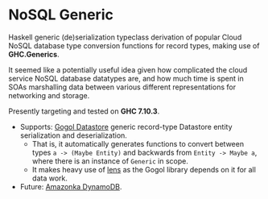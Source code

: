 # NoSQL Generic

Haskell generic (de)serialization typeclass derivation of popular Cloud NoSQL database type conversion functions for record types, making use of **GHC.Generics**.

It seemed like a potentially useful idea given how complicated the cloud service NoSQL database datatypes are, and how much time is spent in SOAs marshalling data between various different representations for networking and storage.

Presently targeting and tested on **GHC 7.10.3**.

- Supports: [Gogol Datastore](https://hackage.haskell.org/package/gogol-datastore) generic record-type Datastore entity serialization and deserialization.
  - That is, it automatically generates functions to convert between types `a -> (Maybe Entity)` and backwards from `Entity -> Maybe a`, where there is an instance of `Generic` in scope.
  - It makes heavy use of [lens](https://hackage.haskell.org/package/lens) as the Gogol library depends on it for all data work.
- Future: [Amazonka DynamoDB](https://hackage.haskell.org/package/amazonka-dynamodb).
